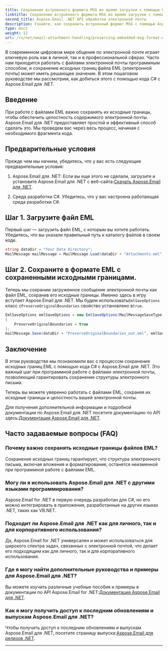```yaml
---
title: Сохранение встроенного формата MSG во время загрузки с помощью C#
linktitle: Сохранение встроенного формата MSG во время загрузки с помощью C#
second_title: Aspose.Email .NET API обработки электронной почты
description: Узнайте, как сохранить встроенный формат MSG с помощью Aspose.Email для .NET. Пошаговое руководство с исходным кодом.
type: docs
weight: 12
url: /ru/net/email-attachment-handling/preserving-embedded-msg-format-during-load-with-csharp/
---
```


В современном цифровом мире общение по электронной почте играет ключевую роль как в личной, так и в профессиональной сферах. Часто нам приходится работать с файлами электронной почты программным способом, и сохранение исходных границ файла EML (электронной почты) может иметь решающее значение. В этом пошаговом руководстве мы рассмотрим, как добиться этого с помощью кода C# с Aspose.Email для .NET.

## Введение

При работе с файлами EML важно сохранять их исходные границы, чтобы обеспечить целостность содержимого электронной почты. Aspose.Email для .NET предоставляет простой и эффективный способ сделать это. Мы проведем вас через весь процесс, начиная с необходимого фрагмента кода.

## Предварительные условия

Прежде чем мы начнем, убедитесь, что у вас есть следующие предварительные условия:

1.  Aspose.Email для .NET: Если вы еще этого не сделали, загрузите и установите Aspose.Email для .NET с веб-сайта:[Скачать Aspose.Email для .NET](https://releases.aspose.com/email/net/).

2. Среда разработки C#. Убедитесь, что у вас настроена работающая среда разработки C#.

## Шаг 1. Загрузите файл EML

Первый шаг — загрузить файл EML, с которым вы хотите работать. Убедитесь, что вы указали правильный путь к каталогу файлов в своем коде.

```csharp
string dataDir = "Your Data Directory";
MailMessage mailMessage = MailMessage.Load(dataDir + "Attachments.eml");
```

## Шаг 2. Сохраните в формате EML с сохраненными исходными границами.

 Теперь мы сохраним загруженное сообщение электронной почты как файл EML, сохранив его исходные границы. Именно здесь в игру вступает Aspose.Email для .NET. Мы будем использовать`EmlSaveOptions` класс с`PreserveOriginalBoundaries` свойство установлено в`true`.

```csharp
EmlSaveOptions emlSaveOptions = new EmlSaveOptions(MailMessageSaveType.EmlFormat)
{
    PreserveOriginalBoundaries = true
};
mailMessage.Save(dataDir + "PreserveOriginalBoundaries_out.eml", emlSaveOptions);
```

## Заключение

В этом руководстве мы познакомили вас с процессом сохранения исходных границ EML с помощью кода C# с Aspose.Email для .NET. Это важный шаг при программной работе с файлами электронной почты, позволяющий гарантировать сохранение структуры электронного письма.

Теперь вы можете уверенно работать с файлами EML, сохраняя их исходные границы и целостность вашей электронной почты.

 Для получения дополнительной информации и подробной документации по Aspose.Email для .NET посетите документацию по API здесь:[Документация Aspose.Email для .NET](https://reference.aspose.com/email/net/).

## Часто задаваемые вопросы (FAQ)

### Почему важно сохранять исходные границы файлов EML?
   
Сохранение исходных границ гарантирует, что структура электронного письма, включая вложения и форматирование, останется неизменной при программной работе с файлами EML.

### Могу ли я использовать Aspose.Email для .NET с другими языками программирования?

Aspose.Email for .NET в первую очередь разработан для C#, но его можно интегрировать в приложения, разработанные на других языках .NET, таких как VB.NET.

### Подходит ли Aspose.Email для .NET как для личного, так и для корпоративного использования?

Да, Aspose.Email for .NET универсален и может использоваться для широкого спектра задач, связанных с электронной почтой, что делает его подходящим как для личного, так и для корпоративного использования.

### Где я могу найти дополнительные руководства и примеры для Aspose.Email для .NET?

 Вы можете изучить различные учебные пособия и примеры в документации по API Aspose.Email for .NET:[Документация Aspose.Email для .NET](https://reference.aspose.com/email/net/).

### Как я могу получить доступ к последним обновлениям и выпускам Aspose.Email для .NET?

 Чтобы получить доступ к последним обновлениям и выпускам Aspose.Email для .NET, посетите страницу выпуска:[Aspose.Email для релизов .NET](https://releases.aspose.com/email/net/).

---
